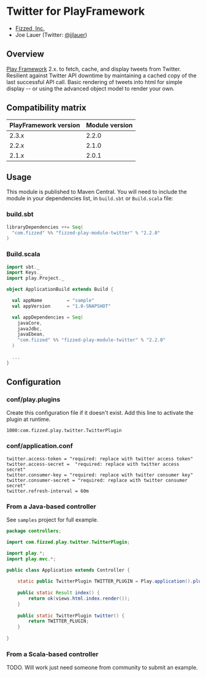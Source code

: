 Twitter for PlayFramework
=========================

 - [Fizzed, Inc.](http://fizzed.com)
 - Joe Lauer (Twitter: [@jjlauer](http://twitter.com/jjlauer))


## Overview

[Play Framework](http://www.playframework.org/) 2.x. to fetch, cache, and display
tweets from Twitter. Resilient against Twitter API downtime by maintaining a cached
copy of the last successful API call. Basic rendering of tweets into html for simple
display -- or using the advanced object model to render your own.


## Compatibility matrix

| PlayFramework version | Module version | 
|:----------------------|:---------------|
| 2.3.x                 | 2.2.0          |
| 2.2.x                 | 2.1.0          |
| 2.1.x                 | 2.0.1          |


## Usage

This module is published to Maven Central.  You will need to include the module in your
dependencies list, in `build.sbt` or `Build.scala` file:


### build.sbt

```scala
libraryDependencies ++= Seq(
  "com.fizzed" %% "fizzed-play-module-twitter" % "2.2.0"
)
```

### Build.scala

```scala
import sbt._
import Keys._
import play.Project._

object ApplicationBuild extends Build {

  val appName         = "sample"
  val appVersion      = "1.0-SNAPSHOT"

  val appDependencies = Seq(
    javaCore,
    javaJdbc,
    javaEbean,
    "com.fizzed" %% "fizzed-play-module-twitter" % "2.2.0"
  )
  
  ...
}
```


## Configuration

### conf/play.plugins

Create this configuration file if it doesn't exist. Add this line to activate
the plugin at runtime.

```1000:com.fizzed.play.twitter.TwitterPlugin```

### conf/application.conf

```
twitter.access-token = "required: replace with twitter access token"
twitter.access-secret =  "required: replace with twitter access secret"
twitter.consumer-key = "required: replace with twitter consumer key"
twitter.consumer-secret = "required: replace with twitter consumer secret"
twitter.refresh-interval = 60m
```

### From a Java-based controller

See `samples` project for full example.

```java
package controllers;

import com.fizzed.play.twitter.TwitterPlugin;

import play.*;
import play.mvc.*;

public class Application extends Controller {
  
    static public TwitterPlugin TWITTER_PLUGIN = Play.application().plugin(TwitterPlugin.class);
	
    public static Result index() {
        return ok(views.html.index.render());
    }
    
    public static TwitterPlugin twitter() {
    	return TWITTER_PLUGIN;
    }
  
}
```

### From a Scala-based controller

TODO. Will work just need someone from community to submit an example.

